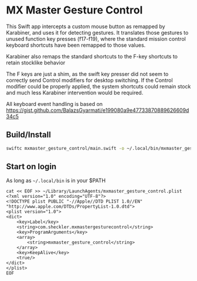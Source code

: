 # MX Master Gesture Control

This Swift app intercepts a custom mouse button as remapped by Karabiner, and uses it for detecting gestures. It translates those gestures to unused function key presses (f17-f19), where the standard mission control keyboard shortcuts have been remapped to those values. 

Karabiner also remaps the standard shortcuts to the F-key shortcuts to retain stocklike behavior

The F keys are just a shim, as the swift key presser did not seem to correctly send Control modifiers for desktop switching. If the Control modifier could be properly applied, the system shortcuts could remain stock and much less Karabiner intervention would be required.

All keyboard event handling is based on https://gist.github.com/BalazsGyarmati/e199080a9e47733870889626609d34c5


## Build/Install

``` bash
swiftc mxmaster_gesture_control/main.swift -o ~/.local/bin/mxmaster_gesture_control
```

## Start on login 

As long as `~/.local/bin` is in your $PATH

```
cat << EOF >> ~/Library/LaunchAgents/mxmaster_gesture_control.plist
<?xml version="1.0" encoding="UTF-8"?>
<!DOCTYPE plist PUBLIC "-//Apple//DTD PLIST 1.0//EN" "http://www.apple.com/DTDs/PropertyList-1.0.dtd">
<plist version="1.0">
<dict>
    <key>Label</key>
    <string>com.sheckler.mxmastergesturecontrol</string>
    <key>ProgramArguments</key>
    <array>
        <string>mxmaster_gesture_control</string>
    </array>
    <key>KeepAlive</key>
    <true/>
</dict>
</plist>
EOF
```